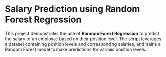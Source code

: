 # Salary Prediction using Random Forest Regression

This project demonstrates the use of **Random Forest Regression** to predict the salary of an employee based on their position level. The script leverages a dataset containing position levels and corresponding salaries, and trains a Random Forest model to make predictions for various position levels.
